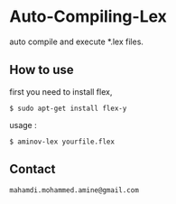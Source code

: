 # Auto-Compiling-Lex

auto compile and execute *.lex files.


## How to use
   first you need to install flex,                                                                            
```
$ sudo apt-get install flex-y                               

```
usage :
```
$ aminov-lex yourfile.flex

```

## Contact

    mahamdi.mohammed.amine@gmail.com
